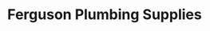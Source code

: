 ---
title: "Ferguson Plumbing Supplies"
url: /saint-paul/ferguson-plumbing-supplies/
shop: hardware
---
